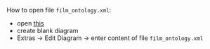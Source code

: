 How to open file `film_ontology.xml`:  

+ open [this](https://app.diagrams.net/)  
+ create blank diagram  
+ Extras -> Edit Diagram -> enter content of file `film_ontology.xml`  